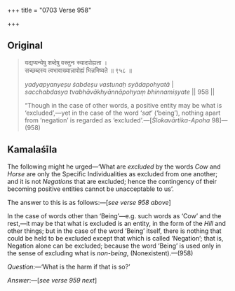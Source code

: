 +++
title = "0703 Verse 958"

+++
## Original 
>
> यद्यप्यन्येषु शब्देषु वस्तुनः स्यादपोह्यता ।  
> सच्छब्दस्य त्वभावाख्यान्नापोह्यं भिन्नमिष्यते ॥ ९५८ ॥ 
>
> *yadyapyanyeṣu śabdeṣu vastunaḥ syādapohyatā* \|  
> *sacchabdasya tvabhāvākhyānnāpohyaṃ bhinnamiṣyate* \|\| 958 \|\| 
>
> “Though in the case of other words, a positive entity may be what is ‘excluded’,—yet in the case of the word ‘*sat*’ (‘being’), nothing apart from ‘negation’ is regarded as ‘excluded’.—[*Ślokavārtika*-*Apoha* 98]—(958)



## Kamalaśīla

The following might he urged—‘What are *excluded* by the words *Cow* and *Horse* are only the Specific Individualities as excluded from one another; and it is not *Negations* that are excluded; hence the contingency of their becoming positive entities cannot be unacceptable to us’.

The answer to this is as follows:—[*see verse 958 above*]

In the case of words other than ‘Being’—e.g. such words as ‘Cow’ and the rest,—it may be that what is excluded is an entity, in the form of the *Hill* and other things; but in the case of the word ‘Being’ itself, there is nothing that could be held to be excluded except that which is called ‘Negation’; that is, Negation alone can be excluded; because the word ‘Being’ is used only in the sense of excluding what is *non-being*, (Nonexistent).—(958)

*Question*:—‘What is the harm if that is so?’

*Answer*:—[*see verse 959 next*]


